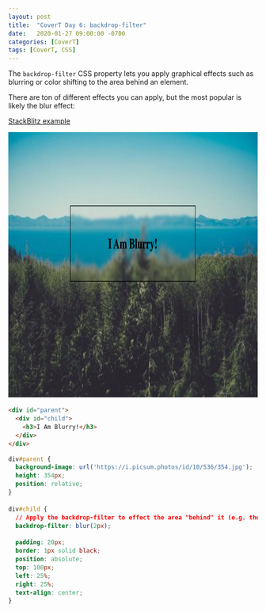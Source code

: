 ```yaml
---
layout: post
title:  "CoverT Day 6: backdrop-filter"
date:   2020-01-27 09:00:00 -0700
categories: [CoverT]
tags: [CoverT, CSS]
---
```


The `backdrop-filter` CSS property lets you apply graphical effects such as blurring or color shifting to the area behind an element.

There are ton of different effects you can apply, but the most popular is likely the blur effect:

[StackBlitz example](https://stackblitz.com/edit/covert-backdrop-filter)

<img height="536px" src="/assets/images/backdrop-filter-example.png" alt="backdrop-filter example" /> 

```html
<div id="parent">
  <div id="child">
    <h3>I Am Blurry!</h3>
  </div>
</div>
```

```css
div#parent {
  background-image: url('https://i.picsum.photos/id/10/536/354.jpg');
  height: 354px;
  position: relative;
}

div#child {
  // Apply the backdrop-filter to effect the area "behind" it (e.g. the parent)
  backdrop-filter: blur(2px);
  
  padding: 20px;
  border: 1px solid black;
  position: absolute;
  top: 100px;
  left: 25%;
  right: 25%;
  text-align: center;
}
```
